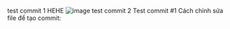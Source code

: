 test commit 1 
HEHE
![image](https://github.com/user-attachments/assets/6cab2af2-b957-4898-9031-eeb50f43f0ff)
test commit 2
Test commit #1
Cách chỉnh sửa file để tạo commit:
